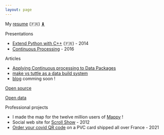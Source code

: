 ```yaml
---
layout: page
---
```


My [resume](/resume/fr/) (🇫🇷) [⬇](http://me.lexman.net/resume/fr/Alexandre%20Bonnasseau%20-%20Senior%20Data%20Manager.pdf)


Presentations
* [Extend Python with C++](https://www.slideshare.net/cppfrug/meetup-cpp) (🇫🇷) - 2014
* [Continuous Processing](http://me.lexman.net/prez-tuttle/Continuous%20processing.html) - 2016

Articles
* [Applying Continuous processing to Data Packages](https://okfnlabs.org/blog/2016/07/13/continuous-processing-with-data-packages.html)
* [make vs tuttle as a data build system](https://okfnlabs.org/blog/2016/03/25/make-vs-tuttle.html)
* [blog](/blog/) comming soon !

[Open source](https://github.com/lexman/)

[Open data](https://www.data.gouv.fr/fr/users/alexandre-bonnasseau/)

Professional projects
* I made the map for the twelve million users of [Mappy](mappy.com) !
* Social web site for [Scroll Show](https://www.facebook.com/Scrollshow/) - 2012
* [Order your covid QR code](https://carte-sanitaire.fr/) on a PVC card shipped all over France - 2021
